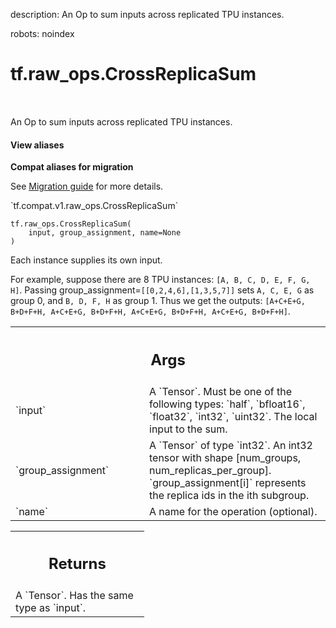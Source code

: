 description: An Op to sum inputs across replicated TPU instances.

robots: noindex

# tf.raw_ops.CrossReplicaSum

<!-- Insert buttons and diff -->

<table class="tfo-notebook-buttons tfo-api nocontent" align="left">

</table>



An Op to sum inputs across replicated TPU instances.

<section class="expandable">
  <h4 class="showalways">View aliases</h4>
  <p>
<b>Compat aliases for migration</b>
<p>See
<a href="https://www.tensorflow.org/guide/migrate">Migration guide</a> for
more details.</p>
<p>`tf.compat.v1.raw_ops.CrossReplicaSum`</p>
</p>
</section>

<pre class="devsite-click-to-copy prettyprint lang-py tfo-signature-link">
<code>tf.raw_ops.CrossReplicaSum(
    input, group_assignment, name=None
)
</code></pre>



<!-- Placeholder for "Used in" -->

Each instance supplies its own input.

For example, suppose there are 8 TPU instances: `[A, B, C, D, E, F, G, H]`.
Passing group_assignment=`[[0,2,4,6],[1,3,5,7]]` sets `A, C, E, G` as group 0,
and `B, D, F, H` as group 1. Thus we get the outputs:
`[A+C+E+G, B+D+F+H, A+C+E+G, B+D+F+H, A+C+E+G, B+D+F+H, A+C+E+G, B+D+F+H]`.

<!-- Tabular view -->
 <table class="responsive fixed orange">
<colgroup><col width="214px"><col></colgroup>
<tr><th colspan="2"><h2 class="add-link">Args</h2></th></tr>

<tr>
<td>
`input`
</td>
<td>
A `Tensor`. Must be one of the following types: `half`, `bfloat16`, `float32`, `int32`, `uint32`.
The local input to the sum.
</td>
</tr><tr>
<td>
`group_assignment`
</td>
<td>
A `Tensor` of type `int32`. An int32 tensor with shape
[num_groups, num_replicas_per_group]. `group_assignment[i]` represents the
replica ids in the ith subgroup.
</td>
</tr><tr>
<td>
`name`
</td>
<td>
A name for the operation (optional).
</td>
</tr>
</table>



<!-- Tabular view -->
 <table class="responsive fixed orange">
<colgroup><col width="214px"><col></colgroup>
<tr><th colspan="2"><h2 class="add-link">Returns</h2></th></tr>
<tr class="alt">
<td colspan="2">
A `Tensor`. Has the same type as `input`.
</td>
</tr>

</table>

